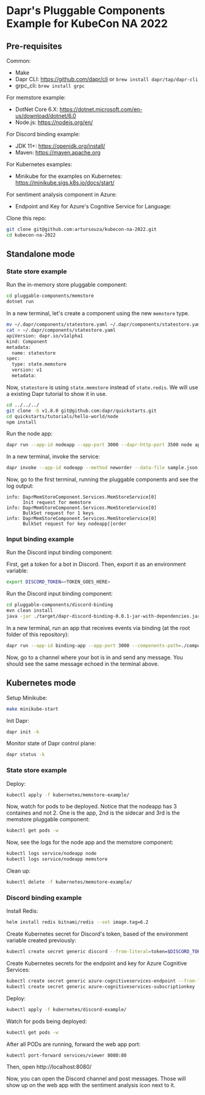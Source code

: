 # Dapr's Pluggable Components Example for KubeCon NA 2022

## Pre-requisites

Common:
* Make
* Dapr CLI: https://github.com/dapr/cli or `brew install dapr/tap/dapr-cli`
* grpc_cli: `brew install grpc`

For memstore example:
* DotNet Core 6.X: https://dotnet.microsoft.com/en-us/download/dotnet/6.0
* Node.js: https://nodejs.org/en/

For Discord binding example:
* JDK 11+: https://openjdk.org/install/
* Maven: https://maven.apache.org

For Kubernetes examples:
* Minikube for the examples on Kubernetes: https://minikube.sigs.k8s.io/docs/start/

For sentiment analysis component in Azure:
* Endpoint and Key for Azure's Cognitive Service for Language: 

Clone this repo:
```sh
git clone git@github.com:artursouza/kubecon-na-2022.git
cd kubecon-na-2022
```

## Standalone mode

### State store example

Run the in-memory store pluggable component:

```sh
cd pluggable-components/memstore
dotnet run
```

In a new terminal, let's create a component using the new `memstore` type.
```bash
mv ~/.dapr/components/statestore.yaml ~/.dapr/components/statestore.yam_
cat > ~/.dapr/components/statestore.yaml
apiVersion: dapr.io/v1alpha1
kind: Component
metadata:
  name: statestore
spec:
  type: state.memstore
  version: v1
  metadata:
```

Now, `statestore` is using `state.memstore` instead of `state.redis`. We will use a existing Dapr tutorial to show it in use.

```sh
cd ../../../
git clone -b v1.8.0 git@github.com:dapr/quickstarts.git
cd quickstarts/tutorials/hello-world/node
npm install
```

Run the node app:
```sh
dapr run --app-id nodeapp --app-port 3000 --dapr-http-port 3500 node app.js
```

In a new terminal, invoke the service:
```sh
dapr invoke --app-id nodeapp --method neworder --data-file sample.json
```

Now, go to the first terminal, running the pluggable components and see the log output:
```log
info: DaprMemStoreComponent.Services.MemStoreService[0]
      Init request for memstore
info: DaprMemStoreComponent.Services.MemStoreService[0]
      BulkSet request for 1 keys
info: DaprMemStoreComponent.Services.MemStoreService[0]
      BulkSet request for key nodeapp||order
```

### Input binding example

Run the Discord input binding component:

First, get a token for a bot in Discord. Then, export it as an environment variable:

```sh
export DISCORD_TOKEN=<TOKEN_GOES_HERE>
```

Run the Discord input binding component:
```sh
cd pluggable-components/discord-binding
mvn clean install
java -jar ./target/dapr-discord-binding-0.0.1-jar-with-dependencies.jar
```

In a new terminal, run an app that receives events via binding (at the root folder of this repository):
```sh
dapr run --app-id binding-app --app-port 3000 --components-path=./components/ -- npx http-echo-server 3000
```

Now, go to a channel where your bot is in and send any message. You should see the same message echoed in the terminal above.

## Kubernetes mode

Setup Minikube:
```sh
make minikube-start
```

Init Dapr:
```sh
dapr init -k
```

Monitor state of Dapr control plane:
```sh
dapr status -k
```

### State store example

Deploy:
```sh
kubectl apply -f kubernetes/memstore-example/
```

Now, watch for pods to be deployed. Notice that the nodeapp has 3 containes and not 2. One is the app, 2nd is the sidecar and 3rd is the memstore pluggable component:
```sh
kubectl get pods -w
```

Now, see the logs for the node app and the memstore component:
```sh
kubectl logs service/nodeapp node
kubectl logs service/nodeapp memstore
```

Clean up:

```sh
kubectl delete -f kubernetes/memstore-example/
```

### Discord binding example

Install Redis:
```sh
helm install redis bitnami/redis --set image.tag=6.2 
```

Create Kubernetes secret for Discord's token, based of the environment variable created previously:
```sh
kubectl create secret generic discord --from-literal=token=$DISCORD_TOKEN
```

Create Kubernetes secrets for the endpoint and key for Azure Cognitive Services:
```sh
kubectl create secret generic azure-cognitiveservices-endpoint --from-literal=value=https://<YOUR_ENDPOINT_ALIAS>.cognitiveservices.azure.com/
kubectl create secret generic azure-cognitiveservices-subscriptionkey --from-literal=value=<YOUR_KEY_GOES_HERE>
```

Deploy:
```sh
kubectl apply -f kubernetes/discord-example/
```

Watch for pods being deployed:
```sh
kubectl get pods -w
```

After all PODs are running, forward the web app port:
```sh
kubectl port-forward services/viewer 8080:80
```

Then, open http://localhost:8080/

Now, you can open the Discord channel and post messages. Those will show up on the web app with the sentiment analysis icon next to it.